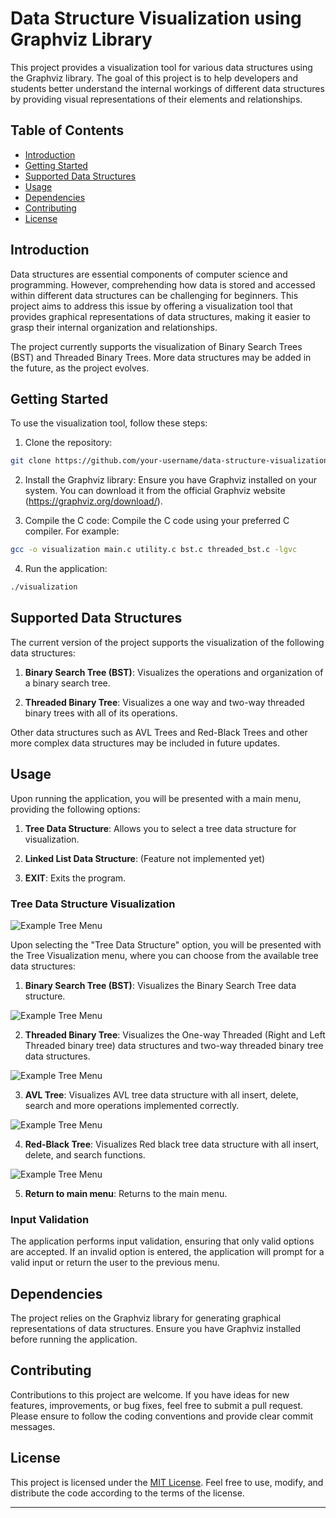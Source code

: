 # Data Structure Visualization using Graphviz Library

This project provides a visualization tool for various data structures using the Graphviz library. The goal of this project is to help developers and students better understand the internal workings of different data structures by providing visual representations of their elements and relationships.

## Table of Contents
- [Introduction](#introduction)
- [Getting Started](#getting-started)
- [Supported Data Structures](#supported-data-structures)
- [Usage](#usage)
- [Dependencies](#dependencies)
- [Contributing](#contributing)
- [License](#license)

## Introduction
Data structures are essential components of computer science and programming. However, comprehending how data is stored and accessed within different data structures can be challenging for beginners. This project aims to address this issue by offering a visualization tool that provides graphical representations of data structures, making it easier to grasp their internal organization and relationships.

The project currently supports the visualization of Binary Search Trees (BST) and Threaded Binary Trees. More data structures may be added in the future, as the project evolves.

## Getting Started
To use the visualization tool, follow these steps:

1. Clone the repository:
```bash
git clone https://github.com/your-username/data-structure-visualization.git
```
2. Install the Graphviz library:
Ensure you have Graphviz installed on your system. You can download it from the official Graphviz website (https://graphviz.org/download/).

3. Compile the C code:
Compile the C code using your preferred C compiler. For example:
```bash
gcc -o visualization main.c utility.c bst.c threaded_bst.c -lgvc
```

4. Run the application:
```bash
./visualization
```

## Supported Data Structures
The current version of the project supports the visualization of the following data structures:

1. **Binary Search Tree (BST)**: Visualizes the operations and organization of a binary search tree.

2. **Threaded Binary Tree**: Visualizes a one way and two-way threaded binary trees with all of its operations.

Other data structures such as AVL Trees and Red-Black Trees and other more complex data structures may be included in future updates.

## Usage
Upon running the application, you will be presented with a main menu, providing the following options:

1. **Tree Data Structure**: Allows you to select a tree data structure for visualization.

2. **Linked List Data Structure**: (Feature not implemented yet)

3. **EXIT**: Exits the program.

### Tree Data Structure Visualization

![Example Tree Menu](screenshot/Tree_menu.png)

Upon selecting the "Tree Data Structure" option, you will be presented with the Tree Visualization menu, where you can choose from the available tree data structures:

1. **Binary Search Tree (BST)**: Visualizes the Binary Search Tree data structure.

![Example Tree Menu](screenshot/bst.png)

2. **Threaded Binary Tree**: Visualizes the One-way Threaded (Right and Left Threaded binary tree) data structures and two-way threaded binary tree data structures.

![Example Tree Menu](screenshot/threaded_tree.png)

3. **AVL Tree**: Visualizes AVL tree data structure with all insert, delete, search and more operations implemented correctly.

![Example Tree Menu](screenshot/avl_tree.png)

4. **Red-Black Tree**: Visualizes Red black tree data structure with all insert, delete, and search functions.

![Example Tree Menu](screenshot/red_black_tree.png)

5. **Return to main menu**: Returns to the main menu.

### Input Validation
The application performs input validation, ensuring that only valid options are accepted. If an invalid option is entered, the application will prompt for a valid input or return the user to the previous menu.

## Dependencies
The project relies on the Graphviz library for generating graphical representations of data structures. Ensure you have Graphviz installed before running the application.

## Contributing
Contributions to this project are welcome. If you have ideas for new features, improvements, or bug fixes, feel free to submit a pull request. Please ensure to follow the coding conventions and provide clear commit messages.

## License
This project is licensed under the [MIT License](LICENSE). Feel free to use, modify, and distribute the code according to the terms of the license.

---
